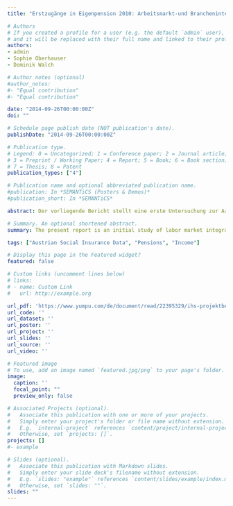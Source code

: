 ```yaml
---
title: "Erstzugänge in Eigenpension 2010: Arbeitsmarkt-und Branchenintegration von InvaliditätspensionszugängerInnen; Endbericht; Studie im Auftrag des bmask"

# Authors
# If you created a profile for a user (e.g. the default `admin` user), write the username (folder name) here 
# and it will be replaced with their full name and linked to their profile.
authors:
- admin
- Sophie Oberhauser
- Dominik Walch

# Author notes (optional)
#author_notes:
#- "Equal contribution"
#- "Equal contribution"

date: "2014-09-26T00:00:00Z"
doi: ""

# Schedule page publish date (NOT publication's date).
publishDate: "2014-09-26T00:00:00Z"

# Publication type.
# Legend: 0 = Uncategorized; 1 = Conference paper; 2 = Journal article;
# 3 = Preprint / Working Paper; 4 = Report; 5 = Book; 6 = Book section;
# 7 = Thesis; 8 = Patent
publication_types: ["4"]

# Publication name and optional abbreviated publication name.
#publication: In *SEMANTiCS (Posters & Demos)*
#publication_short: In *SEMANTiCS*

abstract: Der vorliegende Bericht stellt eine erste Untersuchung zur Arbeitsmarktintegration vor dem Übertritt in die Invaliditätspension dar. Untersucht wurden die Zugänge des Jahres 2010. Besonderes Augenmerk gilt dem Aspekt der Wirtschaftsklasse, in der die PensionszugängerInnen vor Pensionsbeginn erwerbstätig waren. Für die Analyse der Arbeitsmarktintegration wurde ein Durchrechnungszeitraum von 60 Monaten vor Pensionsbeginn gewählt.

# Summary. An optional shortened abstract.
summary: The present report is an initial study of labor market integration before transferring to the Invalidity pension. The additions in 2010 were examined. Particular attention is paid the aspect of the economic class in which the retirees are gainfully employed before they retire

tags: ["Austrian Social Insurance Data", "Pensions", "Income"]

# Display this page in the Featured widget?
featured: false

# Custom links (uncomment lines below)
# links:
# - name: Custom Link
#   url: http://example.org

url_pdf: 'https://www.yumpu.com/de/document/read/22395329/ihs-projektbericht-pdf-3914-kb-'
url_code: ''
url_dataset: ''
url_poster: ''
url_project: ''
url_slides: ''
url_source: ''
url_video: ''

# Featured image
# To use, add an image named `featured.jpg/png` to your page's folder. 
image:
  caption: ''
  focal_point: ""
  preview_only: false

# Associated Projects (optional).
#   Associate this publication with one or more of your projects.
#   Simply enter your project's folder or file name without extension.
#   E.g. `internal-project` references `content/project/internal-project/index.md`.
#   Otherwise, set `projects: []`.
projects: []
#- example

# Slides (optional).
#   Associate this publication with Markdown slides.
#   Simply enter your slide deck's filename without extension.
#   E.g. `slides: "example"` references `content/slides/example/index.md`.
#   Otherwise, set `slides: ""`.
slides: ""
---
```

